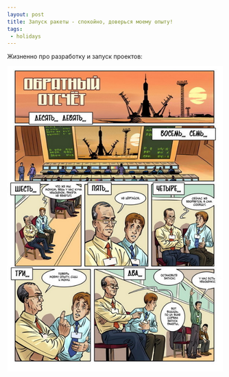 ```yaml
---
layout: post
title: Запуск ракеты - спокойно, доверься моему опыту!
tags:
 - holidays
---
```


Жизненно про разработку и запуск проектов:

![rocket launch](/media/images/rocketlaunch.jpg)
